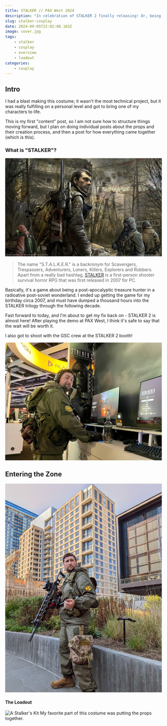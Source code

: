 ```yaml
---
title: STALKER // PAX West 2024
description: "In celebration of STALKER 2 finally releasing! Or, being close to release at least."
slug: stalker-cosplay
date: 2024-09-05T22:02:08.183Z
image: cover.jpg
tags:
    - stalker
    - cosplay
    - overview
    - loadout
categories:
    - cosplay
---
```

## Intro
I had a blast making this costume; it wasn't the most technical project, but it was really fulfilling on a personal level and got to bring one of my characters to life.

This is my first "content" post, so I am not sure how to structure things moving forward, but I plan on doing individual posts about the props and their creation process, and then a post for how everything came together (which is this).

### What is "STALKER"?
![Stalker Call of Pripyat Promotional Art](image.png)
> The name "S.T.A.L.K.E.R." is a backronym for Scavengers, Trespassers, Adventurers, Loners, Killers, Explorers and Robbers.
Apart from a really bad hashtag, [STALKER](https://en.wikipedia.org/wiki/S.T.A.L.K.E.R.) is a first-person shooter survival horror RPG that was first released in 2007 for PC.

Basically, it's a game about being a post-apocalyptic treasure hunter in a radioative post-soviet wonderland. I ended up getting the game for my birthday circa 2007, and must have dumped a thousand hours into the STALKER trilogy through the following decade.

Fast forward to today, and I'm about to get my fix back on - STALKER 2 is almost here! After playing the demo at PAX West, I think it's safe to say that the wait will be worth it.

I also got to shoot with the GSC crew at the STALKER 2 booth!

![The classic look of pure unadulterated satisfaction](GWjndYIWwAAfzq2.jpg)

## Entering the Zone
![First Day at PAX West](image-2.png)


#### The Loadout
![A Stalker's Kit](image-5.png)
My favorite part of this costume was putting the props together.